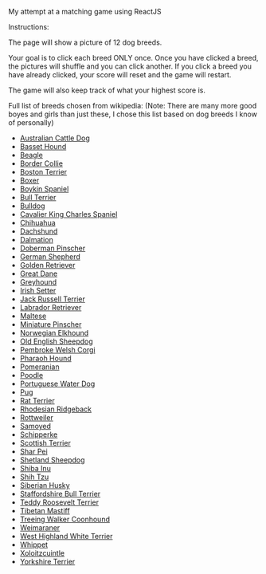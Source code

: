 My attempt at a matching game using ReactJS

Instructions:

The page will show a picture of 12 dog breeds.

Your goal is to click each breed ONLY once.  Once you have clicked a breed, the pictures will shuffle and you can click another.  If you click a breed you have already clicked, your score will reset and the game will restart.

The game will also keep track of what your highest score is.

Full list of breeds chosen from wikipedia:
(Note: There are many more good boyes and girls than just these, I chose this list based on dog breeds I know of personally)

- [Australian Cattle Dog](https://en.wikipedia.org/wiki/Australian_Cattle_Dog) 
- [Basset Hound](https://en.wikipedia.org/wiki/Basset_Hound) 
- [Beagle](https://en.wikipedia.org/wiki/Beagle) 
- [Border Collie](https://en.wikipedia.org/wiki/Border_Collie) 
- [Boston Terrier](https://en.wikipedia.org/wiki/Boston_Terrier) 
- [Boxer](https://en.wikipedia.org/wiki/Boxer_(dog)) 
- [Boykin Spaniel](https://en.wikipedia.org/wiki/Boykin_Spaniel) 
- [Bull Terrier](https://en.wikipedia.org/wiki/Bull_Terrier) 
- [Bulldog](https://en.wikipedia.org/wiki/Bulldog) 
- [Cavalier King Charles Spaniel](https://en.wikipedia.org/wiki/Cavalier_King_Charles_Spaniel) 
- [Chihuahua](https://en.wikipedia.org/wiki/Chihuahua_(dog)) 
- [Dachshund](https://en.wikipedia.org/wiki/Dachshund) 
- [Dalmation](https://en.wikipedia.org/wiki/Dalmatian_(dog)) 
- [Doberman Pinscher](https://en.wikipedia.org/wiki/Dobermann) 
- [German Shepherd](https://en.wikipedia.org/wiki/German_Shepherd) 
- [Golden Retriever](https://en.wikipedia.org/wiki/Golden_Retriever) 
- [Great Dane](https://en.wikipedia.org/wiki/Great_Dane) 
- [Greyhound](https://en.wikipedia.org/wiki/Greyhound) 
- [Irish Setter](https://en.wikipedia.org/wiki/Irish_Setter) 
- [Jack Russell Terrier](https://en.wikipedia.org/wiki/Jack_Russell_Terrier) 
- [Labrador Retriever](https://en.wikipedia.org/wiki/Labrador_Retriever) 
- [Maltese](https://en.wikipedia.org/wiki/Maltese_(dog)) 
- [Miniature Pinscher](https://en.wikipedia.org/wiki/Miniature_Pinscher) 
- [Norwegian Elkhound](https://en.wikipedia.org/wiki/Norwegian_Elkhound) 
- [Old English Sheepdog](https://en.wikipedia.org/wiki/Old_English_Sheepdog) 
- [Pembroke Welsh Corgi](https://en.wikipedia.org/wiki/Pembroke_Welsh_Corgi) 
- [Pharaoh Hound](https://en.wikipedia.org/wiki/Pharaoh_Hound) 
- [Pomeranian](https://en.wikipedia.org/wiki/Pomeranian_(dog)) 
- [Poodle](https://en.wikipedia.org/wiki/Poodle) 
- [Portuguese Water Dog](https://en.wikipedia.org/wiki/Portuguese_Water_Dog) 
- [Pug](https://en.wikipedia.org/wiki/Pug) 
- [Rat Terrier](https://en.wikipedia.org/wiki/Rat_Terrier) 
- [Rhodesian Ridgeback](https://en.wikipedia.org/wiki/Rhodesian_Ridgeback) 
- [Rottweiler](https://en.wikipedia.org/wiki/Rottweiler) 
- [Samoyed](https://en.wikipedia.org/wiki/Samoyed_(dog)) 
- [Schipperke](https://en.wikipedia.org/wiki/Schipperke) 
- [Scottish Terrier](https://en.wikipedia.org/wiki/Scottish_Terrier) 
- [Shar Pei](https://en.wikipedia.org/wiki/Shar_Pei) 
- [Shetland Sheepdog](https://en.wikipedia.org/wiki/Shetland_Sheepdog) 
- [Shiba Inu](https://en.wikipedia.org/wiki/Shiba_Inu) 
- [Shih Tzu](https://en.wikipedia.org/wiki/Shih_Tzu) 
- [Siberian Husky](https://en.wikipedia.org/wiki/Siberian_Husky) 
- [Staffordshire Bull Terrier](https://en.wikipedia.org/wiki/Staffordshire_Bull_Terrier) 
- [Teddy Roosevelt Terrier](https://en.wikipedia.org/wiki/Teddy_Roosevelt_Terrier) 
- [Tibetan Mastiff](https://en.wikipedia.org/wiki/Tibetan_Mastiff) 
- [Treeing Walker Coonhound](https://en.wikipedia.org/wiki/Treeing_Walker_Coonhound) 
- [Weimaraner](https://en.wikipedia.org/wiki/Weimaraner) 
- [West Highland White Terrier](https://en.wikipedia.org/wiki/West_Highland_White_Terrier) 
- [Whippet](https://en.wikipedia.org/wiki/Whippet) 
- [Xoloitzcuintle](https://en.wikipedia.org/wiki/Xoloitzcuintle) 
- [Yorkshire Terrier](https://en.wikipedia.org/wiki/Yorkshire_Terrier) 